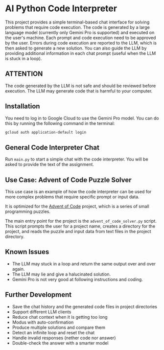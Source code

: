 # AI Python Code Interpreter
This project provides a simple terminal-based chat interface for solving problems that require code execution. The code is generated by a large language model (currently only Gemini Pro is supported) and executed on the user's machine. Each prompt and code execution need to be approved by the user. Errors during code execution are reported to the LLM, which is then asked to generate a new solution. You can also guide the LLM by providing additional information in each chat prompt (useful when the LLM is stuck in a loop). 

## ATTENTION
The code generated by the LLM is not safe and should be reviewed before execution. The LLM may generate code that is harmful to your computer.

## Installation
You need to log in to Google Cloud to use the Gemini Pro model. You can do this by running the following command in the terminal:
```bash
gcloud auth application-default login
```

## General Code Interpreter Chat
Run ``main.py`` to start a simple chat with the code interpreter. You will be asked to provide the text of the assignment.

## Use Case: Advent of Code Puzzle Solver
This use case is an example of how the code interpreter can be used for more complex problems that require specific prompt or input data. 

It is optimized for the [Advent of Code](https://adventofcode.com/) project, which is a series of small programming puzzles.

The main entry point for the project is the ``advent_of_code_solver.py`` script. This script prompts the user for a project name, creates a directory for the project, and reads the puzzle and input data from text files in the project directory. 


## Known Issues
- The LLM may stuck in a loop and return the same output over and over again.
- The LLM may lie and give a halucinated solution.
- Gemini Pro is not very good at following instructions and coding.

## Further Development
- Save the chat history and the generated code files in project directories
- Support different LLM clients
- Reduce chat context when it is getting too long
- Modus with auto-confirmation
- Produce multiple solutions and compare them
- Detect an infinite loop and reset the chat
- Handle invalid responses (nether code nor answer)
- Double-check the answer with a smarter model

